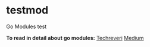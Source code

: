 # testmod
Go Modules test

**To read in detail about go modules:** 
[Techreveri](https://www.techreveri.com/golang/go-modules/ "Go Modules - Techreveri")
[Medium](https://medium.com/@aman.sardana/go-modules-versioning-dependency-management-d5f96b490774)
